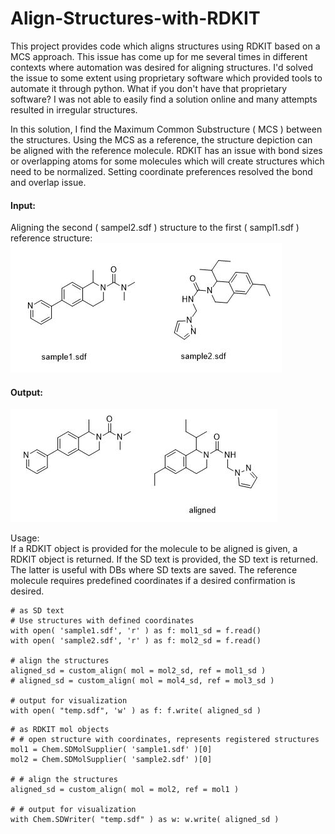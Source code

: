# Align-Structures-with-RDKIT
This project provides code which aligns structures using RDKIT based on a MCS approach.
This issue has come up for me several times in different contexts where automation was desired for aligning structures.  I'd solved the issue to some extent using proprietary software which provided tools to automate it through python.  What if you don't have that proprietary software?  I was not able to easily find a solution online and many attempts resulted in irregular structures.

In this solution, I find the Maximum Common Substructure ( MCS ) between the structures.  Using the MCS as a reference, the structure depiction can be aligned with the reference molecule.  RDKIT has an issue with bond sizes or overlapping atoms for some molecules which will create structures which need to be normalized.  Setting coordinate preferences resolved the bond and overlap issue. 

#### Input:
Aligning the second ( sampel2.sdf ) structure to the first ( sampl1.sdf ) reference structure:
![inputs]( https://github.com/mgarard/Align-Structures-with-RDKIT/blob/main/input.JPG)

#### Output:
![outputs]( https://github.com/mgarard/Align-Structures-with-RDKIT/blob/main/output.JPG)

Usage:<br>
If a RDKIT object is provided for the molecule to be aligned is given, a RDKIT object is returned.  If the SD text is provided, the SD text is returned.  The latter is useful with DBs where SD texts are saved.  The reference molecule requires predefined coordinates if a desired confirmation is desired.


```
# as SD text
# Use structures with defined coordinates
with open( 'sample1.sdf', 'r' ) as f: mol1_sd = f.read()
with open( 'sample2.sdf', 'r' ) as f: mol2_sd = f.read()

# align the structures
aligned_sd = custom_align( mol = mol2_sd, ref = mol1_sd )
# aligned_sd = custom_align( mol = mol4_sd, ref = mol3_sd )

# output for visualization
with open( "temp.sdf", 'w' ) as f: f.write( aligned_sd )
```
```
# as RDKIT mol objects
# # open structure with coordinates, represents registered structures
mol1 = Chem.SDMolSupplier( 'sample1.sdf' )[0]
mol2 = Chem.SDMolSupplier( 'sample2.sdf' )[0]

# # align the structures
aligned_sd = custom_align( mol = mol2, ref = mol1 )

# # output for visualization
with Chem.SDWriter( "temp.sdf" ) as w: w.write( aligned_sd )
```
